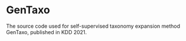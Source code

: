 # GenTaxo
 The source code used for self-supervised taxonomy expansion method GenTaxo, published in KDD 2021.
